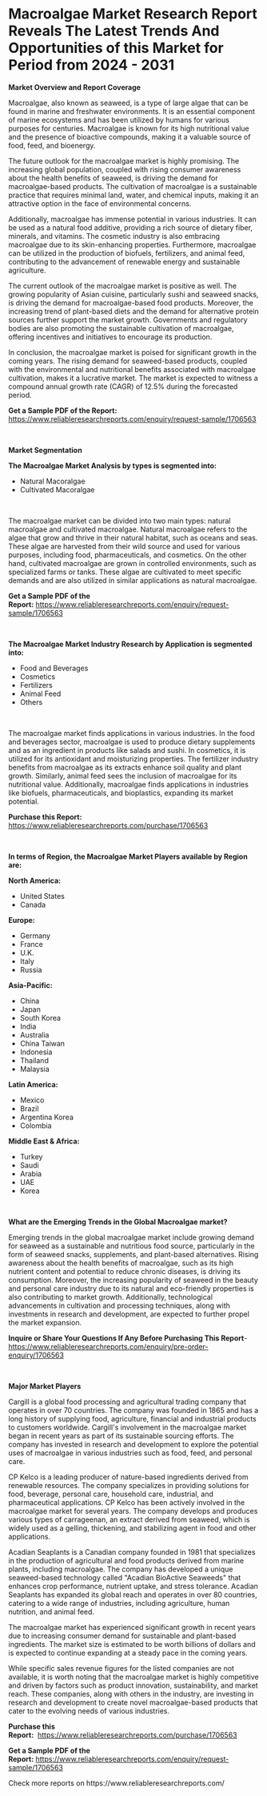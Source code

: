 <p><h1>Macroalgae Market Research Report Reveals The Latest Trends And Opportunities of this Market for Period from 2024 - 2031</h1></p><p><strong>Market Overview and Report Coverage</strong></p>
<p><p>Macroalgae, also known as seaweed, is a type of large algae that can be found in marine and freshwater environments. It is an essential component of marine ecosystems and has been utilized by humans for various purposes for centuries. Macroalgae is known for its high nutritional value and the presence of bioactive compounds, making it a valuable source of food, feed, and bioenergy.</p><p>The future outlook for the macroalgae market is highly promising. The increasing global population, coupled with rising consumer awareness about the health benefits of seaweed, is driving the demand for macroalgae-based products. The cultivation of macroalgae is a sustainable practice that requires minimal land, water, and chemical inputs, making it an attractive option in the face of environmental concerns.</p><p>Additionally, macroalgae has immense potential in various industries. It can be used as a natural food additive, providing a rich source of dietary fiber, minerals, and vitamins. The cosmetic industry is also embracing macroalgae due to its skin-enhancing properties. Furthermore, macroalgae can be utilized in the production of biofuels, fertilizers, and animal feed, contributing to the advancement of renewable energy and sustainable agriculture.</p><p>The current outlook of the macroalgae market is positive as well. The growing popularity of Asian cuisine, particularly sushi and seaweed snacks, is driving the demand for macroalgae-based food products. Moreover, the increasing trend of plant-based diets and the demand for alternative protein sources further support the market growth. Governments and regulatory bodies are also promoting the sustainable cultivation of macroalgae, offering incentives and initiatives to encourage its production.</p><p>In conclusion, the macroalgae market is poised for significant growth in the coming years. The rising demand for seaweed-based products, coupled with the environmental and nutritional benefits associated with macroalgae cultivation, makes it a lucrative market. The market is expected to witness a compound annual growth rate (CAGR) of 12.5% during the forecasted period.</p></p>
<p><strong>Get a Sample PDF of the Report:</strong> <a href="https://www.reliableresearchreports.com/enquiry/request-sample/1706563">https://www.reliableresearchreports.com/enquiry/request-sample/1706563</a></p>
<p>&nbsp;</p>
<p><strong>Market Segmentation</strong></p>
<p><strong>The Macroalgae Market Analysis by types is segmented into:</strong></p>
<p><ul><li>Natural Macoralgae</li><li>Cultivated Macoralgae</li></ul></p>
<p>&nbsp;</p>
<p><p>The macroalgae market can be divided into two main types: natural macroalgae and cultivated macroalgae. Natural macroalgae refers to the algae that grow and thrive in their natural habitat, such as oceans and seas. These algae are harvested from their wild source and used for various purposes, including food, pharmaceuticals, and cosmetics. On the other hand, cultivated macroalgae are grown in controlled environments, such as specialized farms or tanks. These algae are cultivated to meet specific demands and are also utilized in similar applications as natural macroalgae.</p></p>
<p><strong>Get a Sample PDF of the Report:</strong>&nbsp;<a href="https://www.reliableresearchreports.com/enquiry/request-sample/1706563">https://www.reliableresearchreports.com/enquiry/request-sample/1706563</a></p>
<p>&nbsp;</p>
<p><strong>The Macroalgae Market Industry Research by Application is segmented into:</strong></p>
<p><ul><li>Food and Beverages</li><li>Cosmetics</li><li>Fertilizers</li><li>Animal Feed</li><li>Others</li></ul></p>
<p>&nbsp;</p>
<p><p>The macroalgae market finds applications in various industries. In the food and beverages sector, macroalgae is used to produce dietary supplements and as an ingredient in products like salads and sushi. In cosmetics, it is utilized for its antioxidant and moisturizing properties. The fertilizer industry benefits from macroalgae as its extracts enhance soil quality and plant growth. Similarly, animal feed sees the inclusion of macroalgae for its nutritional value. Additionally, macroalgae finds applications in industries like biofuels, pharmaceuticals, and bioplastics, expanding its market potential.</p></p>
<p><strong>Purchase this Report:</strong>&nbsp; <a href="https://www.reliableresearchreports.com/purchase/1706563">https://www.reliableresearchreports.com/purchase/1706563</a></p>
<p>&nbsp;</p>
<p><strong>In terms of Region, the Macroalgae Market Players available by Region are:</strong></p>
<p>
    <p> <strong> North America: </strong>
        <ul>
            <li>United States</li>
            <li>Canada</li>
        </ul>
        </p> 
    <p> <strong> Europe: </strong>
        <ul>
            <li>Germany</li>
            <li>France</li>
            <li>U.K.</li>
            <li>Italy</li>
            <li>Russia</li>
        </ul>
        </p> 
    <p> <strong> Asia-Pacific: </strong>
        <ul>
            <li>China</li>
            <li>Japan</li>
            <li>South Korea</li>
            <li>India</li>
            <li>Australia</li>
            <li>China Taiwan</li>
            <li>Indonesia</li>
            <li>Thailand</li>
            <li>Malaysia</li>
        </ul>
        </p> 
    <p> <strong> Latin America: </strong>
        <ul>
            <li>Mexico</li>
            <li>Brazil</li>
            <li>Argentina Korea</li>
            <li>Colombia</li>
        </ul>
        </p> 
    <p> <strong> Middle East & Africa: </strong>
        <ul>
            <li>Turkey</li>
            <li>Saudi</li>
            <li>Arabia</li>
            <li>UAE</li>
            <li>Korea</li>
        </ul>
    </p>
    </p>
<p>&nbsp;</p>
<p><strong>What are the Emerging Trends in the Global Macroalgae market?</strong></p>
<p><p>Emerging trends in the global macroalgae market include growing demand for seaweed as a sustainable and nutritious food source, particularly in the form of seaweed snacks, supplements, and plant-based alternatives. Rising awareness about the health benefits of macroalgae, such as its high nutrient content and potential to reduce chronic diseases, is driving its consumption. Moreover, the increasing popularity of seaweed in the beauty and personal care industry due to its natural and eco-friendly properties is also contributing to market growth. Additionally, technological advancements in cultivation and processing techniques, along with investments in research and development, are expected to further propel the market expansion.</p></p>
<p><strong>Inquire or Share Your Questions If Any Before Purchasing This Report</strong>- <a href="https://www.reliableresearchreports.com/enquiry/pre-order-enquiry/1706563">https://www.reliableresearchreports.com/enquiry/pre-order-enquiry/1706563</a></p>
<p>&nbsp;</p>
<p><strong>Major Market Players</strong></p>
<p><p>Cargill is a global food processing and agricultural trading company that operates in over 70 countries. The company was founded in 1865 and has a long history of supplying food, agriculture, financial and industrial products to customers worldwide. Cargill's involvement in the macroalgae market began in recent years as part of its sustainable sourcing efforts. The company has invested in research and development to explore the potential uses of macroalgae in various industries such as food, feed, and personal care.</p><p>CP Kelco is a leading producer of nature-based ingredients derived from renewable resources. The company specializes in providing solutions for food, beverage, personal care, household care, industrial, and pharmaceutical applications. CP Kelco has been actively involved in the macroalgae market for several years. The company develops and produces various types of carrageenan, an extract derived from seaweed, which is widely used as a gelling, thickening, and stabilizing agent in food and other applications.</p><p>Acadian Seaplants is a Canadian company founded in 1981 that specializes in the production of agricultural and food products derived from marine plants, including macroalgae. The company has developed a unique seaweed-based technology called "Acadian BioActive Seaweeds" that enhances crop performance, nutrient uptake, and stress tolerance. Acadian Seaplants has expanded its global reach and operates in over 80 countries, catering to a wide range of industries, including agriculture, human nutrition, and animal feed.</p><p>The macroalgae market has experienced significant growth in recent years due to increasing consumer demand for sustainable and plant-based ingredients. The market size is estimated to be worth billions of dollars and is expected to continue expanding at a steady pace in the coming years.</p><p>While specific sales revenue figures for the listed companies are not available, it is worth noting that the macroalgae market is highly competitive and driven by factors such as product innovation, sustainability, and market reach. These companies, along with others in the industry, are investing in research and development to create novel macroalgae-based products that cater to the evolving needs of various industries.</p></p>
<p><strong>Purchase this Report:</strong>&nbsp;&nbsp;<a href="https://www.reliableresearchreports.com/purchase/1706563">https://www.reliableresearchreports.com/purchase/1706563</a></p>
<p></p>
<p><strong>Get a Sample PDF of the Report:</strong>&nbsp;<a href="https://www.reliableresearchreports.com/enquiry/request-sample/1706563">https://www.reliableresearchreports.com/enquiry/request-sample/1706563</a></p>
<p>Check more reports on https://www.reliableresearchreports.com/</p>